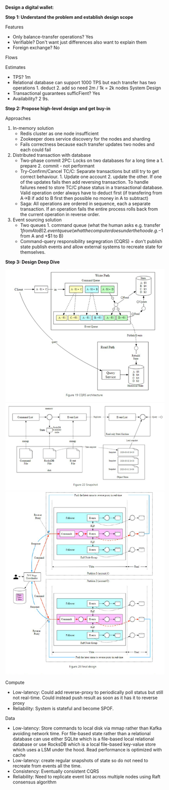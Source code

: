**Design a digital wallet**:

**Step 1: Understand the problem and establish design scope**

Features
* Only balance-transfer operations? Yes
* Verifiable? Don't want just differences also want to explain them
* Foreign exchange? No

Flows

Estimates
* TPS? 1m
* Relational database can support 1000 TPS but each transfer has two operations 1. deduct 2. add so need 2m / 1k = 2k nodes
System Design
* Transactional guarantees sufficFient? Yes
* Availability? 2 9s.

**Step 2: Propose high-level design and get buy-in**

Approaches
1. In-memory solution
    * Redis cluster as one node insufficient
    * Zookeeper does service discovery for the nodes and sharding 
    * Fails correctness because each transfer updates two nodes and each could fail
2. Distributed transaction with database
    * Two-phase commit 2PC: Locks on two databases for a long time a 1. prepare 2. commit - not performant
    * Try-Confirm/Cancel TC/C: Separate transactions but still try to get correct behaviour. 1. Update one account 2. update the other. If one of the updates fails then add reversing transaction. To handle failures need to store TC/C phase status in a transactional database. Valid operation order always have to deduct first (if transfering from A->B if add to B first then possible no money in A to subtract)
    * Saga: All operations are ordered in sequence, each a separate transaction. If an operation fails the entire process rolls back from the current operation in reverse order. 
3. Event sourcing solution
    * Two queues 1. command queue (what the human asks e.g. transfer $1 from A to B) 2. event queue (what the computer does under the hood e.g. -$1 from A and +$1 to B)
    * Command-query responsibility segregration (CQRS) = don't publish state publish events and allow external systems to recreate state for themselves. 

**Step 3: Design Deep Dive**

![image info](./../../../images/cqrs.png)
![image info](./../../../images/cqrs_local.png)
![image info](./../../../images/distributed_transaction.png)

Compute
* Low-latency: Could add reverse-proxy to periodically poll status but still not real-time. Could instead push result as soon as it has it to reverse proxy
* Reliability: System is stateful and become SPOF. 

Data 
* Low-latency: Store commands to local disk via mmap rather than Kafka avoiding network time. For file-based state rather than a relational database can use either SQLite which is a file-based local relational database or use RocksDB which is a local file-based key-value store which uses a LSM under the hood. Read performance is optimized with cache
* Low-latency: create regular snapshots of state so do not need to recreate from events all the time. 
* Consistency: Eventually consistent CQRS
* Reliability: Need to replicate event list across multiple nodes using Raft consensus algorithm
